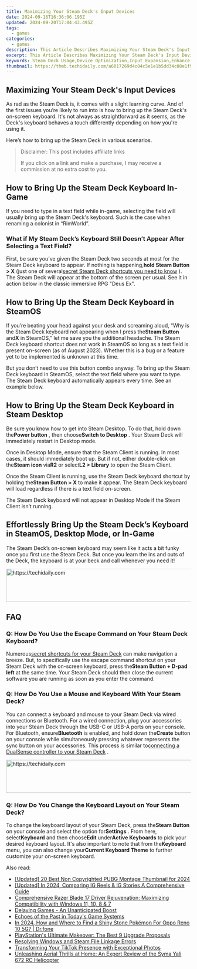 ```yaml
---
title: Maximizing Your Steam Deck's Input Devices
date: 2024-09-16T16:36:06.195Z
updated: 2024-09-20T17:04:43.495Z
tags:
  - games
categories:
  - games
description: This Article Describes Maximizing Your Steam Deck's Input Devices
excerpt: This Article Describes Maximizing Your Steam Deck's Input Devices
keywords: Steam Deck Usage,Device Optimization,Input Expansion,Enhance Control,Screen Mastery,Gaming Interface,Portability Boost
thumbnail: https://thmb.techidaily.com/a6017269d4c04c5e1e1b5dd34c08e1f92a0a41c1ec409bdbe7a0807e99cdc6f4.jpg
---
```


## Maximizing Your Steam Deck's Input Devices

 As rad as the Steam Deck is, it comes with a slight learning curve. And of the first issues you’re likely to run into is how to bring up the Steam Deck's on-screen keyboard. It's not always as straightforward as it seems, as the Deck's keyboard behaves a touch differently depending on how you're using it.

Here’s how to bring up the Steam Deck in various scenarios.

>  Disclaimer: This post includes affiliate links
>
>  If you click on a link and make a purchase, I may receive a commission at no extra cost to you.
>

## How to Bring Up the Steam Deck Keyboard In-Game

 If you need to type in a text field while in-game, selecting the field will usually bring up the Steam Deck's keyboard. Such is the case when renaming a colonist in “RimWorld”.

### What if My Steam Deck’s Keyboard Still Doesn’t Appear After Selecting a Text Field?

 First, be sure you’ve given the Steam Deck two seconds at most for the Steam Deck keyboard to appear. If nothing is happening,**hold Steam Button > X** (just one of several[secret Steam Deck shortcuts you need to know](https://www.makeuseof.com/steam-deck-shortcuts/) ). The Steam Deck will appear at the bottom of the screen per usual. See it in action below in the classic immersive RPG "Deus Ex".

## How to Bring Up the Steam Deck Keyboard in SteamOS

 If you’re beating your head against your desk and screaming aloud, “Why is the Steam Deck keyboard not appearing when I press the**Steam Button** and**X** in SteamOS,” let me save you the additional headache. The Steam Deck keyboard shortcut does not work in SteamOS so long as a text field is present on-screen (as of August 2023). Whether this is a bug or a feature yet to be implemented is unknown at this time.

 But you don’t need to use this button combo anyway. To bring up the Steam Deck keyboard in SteamOS, select the text field where you want to type. The Steam Deck keyboard automatically appears every time. See an example below.

## How to Bring Up the Steam Deck Keyboard in Steam Desktop

 Be sure you know how to get into Steam Desktop. To do that, hold down the**Power button** , then choose**Switch to Desktop** . Your Steam Deck will immediately restart in Desktop mode.

 Once in Desktop Mode, ensure that the Steam Client is running. In most cases, it should immediately boot up. But if not, either double-click on the**Steam icon** via**R2** or select**L2 > Library** to open the Steam Client.

 Once the Steam Client is running, use the Steam Deck keyboard shortcut by holding the**Steam Button > X** to make it appear. The Steam Deck keyboard will load regardless if there is a text field on-screen.

 The Steam Deck keyboard will not appear in Desktop Mode if the Steam Client isn’t running.

## Effortlessly Bring Up the Steam Deck’s Keyboard in SteamOS, Desktop Mode, or In-Game

 The Steam Deck’s on-screen keyboard may seem like it acts a bit funky once you first use the Steam Deck. But once you learn the ins and outs of the Deck, the keyboard is at your beck and call whenever you need it!

<!-- affiliate ads begin -->
<a href="https://coinrule.sjv.io/c/5597632/1958378/18409" target="_top" id="1958378">
  <img src="//a.impactradius-go.com/display-ad/18409-1958378" border="0" alt="https://techidaily.com" width="728" height="90"/>
</a>
<img height="0" width="0" src="https://coinrule.sjv.io/i/5597632/1958378/18409" style="position:absolute;visibility:hidden;" border="0" />
<!-- affiliate ads end -->

## FAQ

### Q: How Do You Use the Escape Command on Your Steam Deck Keyboard?

 Numerous[secret shortcuts for your Steam Deck](https://www.makeuseof.com/steam-deck-shortcuts/) can make navigation a breeze. But, to specifically use the escape command shortcut on your Steam Deck with the on-screen keyboard, press the**Steam Button + D-pad left** at the same time. Your Steam Deck should then close the current software you are running as soon as you enter the command.

### Q: How Do You Use a Mouse and Keyboard With Your Steam Deck?

 You can connect a keyboard and mouse to your Steam Deck via wired connections or Bluetooth. For a wired connection, plug your accessories into your Steam Deck through the USB-C or USB-A ports on your console. For Bluetooth, ensure**Bluetooth** is enabled, and hold down the**Create** button on your console while simultaneously pressing whatever represents the sync button on your accessories. This process is similar to[connecting a DualSense controller to your Steam Deck](https://www.makeuseof.com/how-to-connect-ps5-controller-to-steam-deck/) .

<!-- affiliate ads begin -->
<a href="https://appsumo.8odi.net/c/5597632/2123737/7443" target="_top" id="2123737">
  <img src="//a.impactradius-go.com/display-ad/7443-2123737" border="0" alt="https://techidaily.com" width="728" height="90"/>
</a>
<img height="0" width="0" src="https://appsumo.8odi.net/i/5597632/2123737/7443" style="position:absolute;visibility:hidden;" border="0" />
<!-- affiliate ads end -->

### Q: How Do You Change the Keyboard Layout on Your Steam Deck?

 To change the keyboard layout of your Steam Deck, press the**Steam Button** on your console and select the option for**Settings** . From here, select**Keyboard** and then choose**Edit** under**Active Keyboards** to pick your desired keyboard layout. It's also important to note that from the**Keyboard** menu, you can also change your**Current Keyboard Theme** to further customize your on-screen keyboard.

<ins class="adsbygoogle"
     style="display:block"
     data-ad-format="autorelaxed"
     data-ad-client="ca-pub-7571918770474297"
     data-ad-slot="1223367746"></ins>

<ins class="adsbygoogle"
     style="display:block"
     data-ad-client="ca-pub-7571918770474297"
     data-ad-slot="8358498916"
     data-ad-format="auto"
     data-full-width-responsive="true"></ins>

<span class="atpl-alsoreadstyle">Also read:</span>
<div><ul>
<li><a href="https://fox-direct.techidaily.com/updated-20-best-non-copyrighted-pubg-montage-thumbnail-for-2024/"><u>[Updated] 20 Best Non Copyrighted PUBG Montage Thumbnail for 2024</u></a></li>
<li><a href="https://instagram-clips.techidaily.com/updated-in-2024-comparing-ig-reels-and-ig-stories-a-comprehensive-guide/"><u>[Updated] In 2024, Comparing IG Reels & IG Stories A Comprehensive Guide</u></a></li>
<li><a href="https://driver-download.techidaily.com/comprehensive-razer-blade-17-driver-rejuvenation-maximizing-compatibility-with-windows-11-10-8-and-7/"><u>Comprehensive Razer Blade 17 Driver Rejuvenation: Maximizing Compatibility with Windows 11, 10, 8 & 7</u></a></li>
<li><a href="https://games-able.techidaily.com/delaying-games-an-unanticipated-boost/"><u>Delaying Games - An Unanticipated Boost</u></a></li>
<li><a href="https://games-able.techidaily.com/echoes-of-the-past-in-todays-game-systems/"><u>Echoes of the Past in Today's Game Systems</u></a></li>
<li><a href="https://android-pokemon-go.techidaily.com/in-2024-how-and-where-to-find-a-shiny-stone-pokemon-for-oppo-reno-10-5g-drfone-by-drfone-virtual-android/"><u>In 2024, How and Where to Find a Shiny Stone Pokémon For Oppo Reno 10 5G? | Dr.fone</u></a></li>
<li><a href="https://games-able.techidaily.com/playstations-ultimate-makeover-the-best-9-upgrade-proposals/"><u>PlayStation's Ultimate Makeover: The Best 9 Upgrade Proposals</u></a></li>
<li><a href="https://games-able.techidaily.com/resolving-windows-and-steam-file-linkage-errors/"><u>Resolving Windows and Steam File Linkage Errors</u></a></li>
<li><a href="https://tiktok-clips.techidaily.com/transforming-your-tiktok-presence-with-exceptional-photos/"><u>Transforming Your TikTok Presence with Exceptional Photos</u></a></li>
<li><a href="https://buynow-reviews.techidaily.com/unleashing-aerial-thrills-at-home-an-expert-review-of-the-syma-yali-672-rc-helicopter/"><u>Unleashing Aerial Thrills at Home: An Expert Review of the Syma Yali 672 RC Helicopter</u></a></li>
</ul></div>

